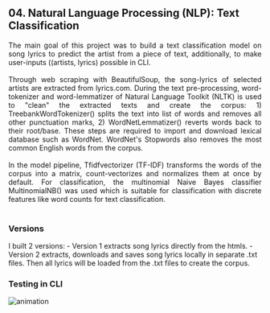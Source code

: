## 04. Natural Language Processing (NLP): Text Classification


<div align="justify">The main goal of this project was to build a text classification model on song lyrics to predict the artist from a piece of text, additionally, to make user-inputs ((artists, lyrics) possible in CLI.</div><br> 

<div align="justify">Through web scraping with BeautifulSoup, the song-lyrics of selected artists are extracted from lyrics.com. During the text pre-processing, word-tokenizer and word-lemmatizer of Natural Language Toolkit (NLTK) is used to "clean" the extracted texts and create the corpus: 1) TreebankWordTokenizer() splits the text into list of words and removes all other punctuation marks, 2) WordNetLemmatizer() reverts words back to their root/base. These steps are required to import and download lexical database such as WordNet. WordNet's Stopwords also removes the most common English words from the corpus. </div><br>
 
<div align="justify">In the model pipeline, Tfidfvectorizer (TF-IDF) transforms the words of the corpus into a matrix, count-vectorizes and normalizes them at once by default. For classification, the multinomial Naive Bayes classifier MultinomialNB() was used which is suitable for classification with discrete features like word counts for text classification. </div><br>

### Versions

I built 2 versions: 
    - Version 1 extracts song lyrics directly from the htmls. 
    - Version 2 extracts, downloads and saves song lyrics locally in separate .txt files. Then all lyrics will be loaded from the .txt files to create the corpus. 


### Testing in CLI 

![animation](https://raw.githubusercontent.com/orosz-attila/Spiced-Academy-Data-Science-Projects/master/04_nlp_text_classification/text_classification.gif)